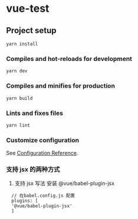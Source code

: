 # vue-test

## Project setup

```
yarn install
```

### Compiles and hot-reloads for development

```
yarn dev
```

### Compiles and minifies for production

```
yarn build
```

### Lints and fixes files

```
yarn lint
```

### Customize configuration

See [Configuration Reference](https://cli.vuejs.org/config/).

### 支持 jsx 的两种方式

1. 支持 jsx 写法 安装 @vue/babel-plugin-jsx

```
  // 在babel.config.js 配置
  plugins: [
  '@vue/babel-plugin-jsx'
  ]
```

